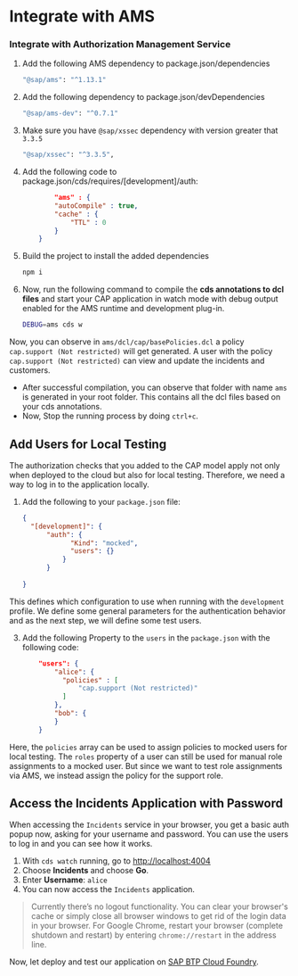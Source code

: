# Integrate with AMS


 ###  Integrate with Authorization Management Service

 1. Add the following AMS dependency to package.json/dependencies
    ```bash
    "@sap/ams": "^1.13.1"
    ```
 2. Add the following dependency to package.json/devDependencies
    ```bash
    "@sap/ams-dev": "^0.7.1"
    ```
  3. Make sure you have `@sap/xssec` dependency with version greater that `3.3.5`
      ```bash
      "@sap/xssec": "^3.3.5",
      ```
 3. Add the following code to package.json/cds/requires/[development]/auth: 
    ```json
            "ams" : {
            "autoCompile" : true,
            "cache" : {
                "TTL" : 0
            }
        }
    ```
 4. Build the project to install the added dependencies
    ```bash
    npm i
    ```
 5. Now, run the following command to compile the **cds annotations to dcl files** and start your CAP application in watch mode with debug output enabled for the AMS runtime and development plug-in.
    ```bash
    DEBUG=ams cds w
    ```
  
Now, you can observe in ```ams/dcl/cap/basePolicies.dcl``` a policy ```cap.support (Not restricted)``` will get generated. A user with the policy `cap.support (Not restricted)` can view and update the incidents and customers.
* After successful compilation, you can observe that folder with name ```ams``` is generated in your root folder. This contains all the dcl files based on your cds annotations.<br />
* Now, Stop the running process by doing  ```ctrl+c```.


## Add Users for Local Testing

The authorization checks that you added to the CAP model apply not only when deployed to the cloud but also for local testing. Therefore, we need a way to log in to the application locally.


1. Add the following to your `package.json` file:
    ```json
    {
      "[development]": {
          "auth": {
                "Kind": "mocked",
                "users": {}
              } 
          }
      
    }
    ```

  This defines which configuration to use when running with the `development` profile. We define some general parameters for the authentication behavior and as the next step, we will define some test users.

3. Add the following Property to the `users` in the `package.json` with the following code: 


      ```json
          "users": {
              "alice": {
                "policies" : [
                    "cap.support (Not restricted)"
                ]
              },
              "bob": {
              }
          }
      ```
  Here, the `policies` array can be used to assign policies to mocked users for local testing. The `roles` property of a user can still be used for manual role assignments to a mocked user. But since we want to test role assignments via AMS, we instead assign the policy for the support role.

## Access the Incidents Application with Password

When accessing the `Incidents` service in your browser, you get a basic auth popup now, asking for your username and password. You can use the users to log in and you can see how it works.

1. With `cds watch` running, go to <http://localhost:4004>
2. Choose **Incidents** and choose **Go**.
3. Enter **Username**: <span class="impl node"> `alice`
4. You can now access the `Incidents` application.

>Currently there’s no logout functionality. You can clear your browser's cache or simply close all browser windows to get rid of the login data in your browser.
For Google Chrome, restart your browser (complete shutdown and restart) by entering `chrome://restart` in the address line.<br/>

Now, let deploy and test our application on [SAP BTP Cloud Foundry](./3-deploy-to-cf.md).
